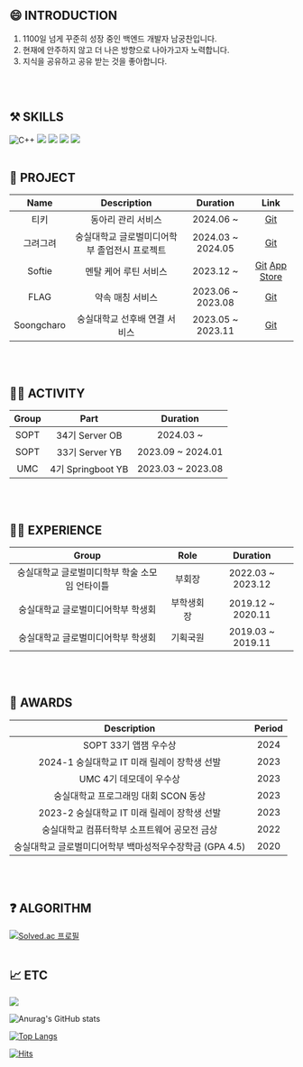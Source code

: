 ## 😄 INTRODUCTION

1. 1100일 넘게 꾸준히 성장 중인 백엔드 개발자 남궁찬입니다.
2. 현재에 안주하지 않고 더 나은 방향으로 나아가고자 노력합니다.
3. 지식을 공유하고 공유 받는 것을 좋아합니다.
<br>
</br>

## ⚒️ SKILLS
![C++](https://img.shields.io/badge/c++-%2300599C.svg?style=for-the-badge&logo=c%2B%2B&logoColor=white) 
<img src="https://img.shields.io/badge/java-007396?style=for-the-badge&logo=java&logoColor=white">
<img src="https://img.shields.io/badge/springboot-6DB33F?style=for-the-badge&logo=springboot&logoColor=white">
<img src="https://img.shields.io/badge/mysql-4479A1?style=for-the-badge&logo=mysql&logoColor=white">
<img src="https://img.shields.io/badge/PostgreSQL-4169E1?style=for-the-badge&logo=PostgreSQL&logoColor=white">
<br>
</br>

## 📑 PROJECT
|Name|Description|Duration|Link|
|:---:|:------:|:----:|:---:|
|티키|동아리 관리 서비스|2024.06 ~ |[Git](https://github.com/Team-Tiki/TIKI_SERVER)|
|그려그려|숭실대학교 글로벌미디어학부 졸업전시 프로젝트|2024.03 ~ 2024.05|[Git](https://github.com/Draw-Draw/DrawDraw-BE)|
|Softie|멘탈 케어 루틴 서비스|2023.12 ~ |[Git](https://github.com/Team-Sopetit/Sopetit-server)  [App Store](https://apps.apple.com/kr/app/%EC%86%8C%ED%94%84%ED%8B%B0-%EA%B0%80%EC%9E%A5-%EC%82%AC%EC%86%8C%ED%95%9C-%EC%8A%B5%EA%B4%80-%EB%A3%A8%ED%8B%B4-%EC%84%B1%EC%9E%A5-%EC%95%B1/id6476357728)|
|FLAG|약속 매칭 서비스|2023.06 ~ 2023.08|[Git](https://github.com/flag-app/flag-app-back)|
|Soongcharo|숭실대학교 선후배 연결 서비스|2023.05 ~ 2023.11|[Git](https://github.com/Soongmile/Soongmile-BE)|
<br>
</br>

## 🏃‍♂️ ACTIVITY
|Group|Part|Duration|
|:---:|:----:|:---:|
|SOPT|34기 Server OB|2024.03 ~ |
|SOPT|33기 Server YB|2023.09 ~ 2024.01|
|UMC|4기 Springboot YB|2023.03 ~ 2023.08|
<br>
</br>

## 👨‍🎓 EXPERIENCE
|Group|Role|Duration|
|:------:|:----:|:----:|
|숭실대학교 글로벌미디학부 학술 소모임 언타이틀|부회장|2022.03 ~ 2023.12|
|숭실대학교 글로벌미디어학부 학생회|부학생회장|2019.12 ~ 2020.11|
|숭실대학교 글로벌미디어학부 학생회|기획국원|2019.03 ~ 2019.11|
<br>
</br>

## 🏅 AWARDS
|Description|Period|
|:---:|:---:|
|SOPT 33기 앱잼 우수상|2024|
|2024-1 숭실대학교 IT 미래 릴레이 장학생 선발|2023|
|UMC 4기 데모데이 우수상|2023|
|숭실대학교 프로그래밍 대회 SCON 동상|2023|
|2023-2 숭실대학교 IT 미래 릴레이 장학생 선발|2023|
|숭실대학교 컴퓨터학부 소프트웨어 공모전 금상|2022|
|숭실대학교 글로벌미디어학부 백마성적우수장학금 (GPA 4.5)|2020|

<br>
</br>

## ❓ ALGORITHM
[![Solved.ac
프로필](http://mazassumnida.wtf/api/v2/generate_badge?boj=ngchaneok)](https://solved.ac/ngchaneok)
<br>
</br>

## 📈 ETC 

<a href="https://opgc.me/#/users/Chan531" target="_blank"><img src="https://api.opgc.me/githubs/users/Chan531/tag/?theme=basic" /></a>

![Anurag's GitHub stats](https://github-readme-stats.vercel.app/api?username=Chan531&&show_icons=true&theme=gruvbox_light) 

[![Top Langs](https://github-readme-stats.vercel.app/api/top-langs/?username=Chan531&layout=compact)](https://github.com/anuraghazra/github-readme-stats)
 
[![Hits](https://hits.seeyoufarm.com/api/count/incr/badge.svg?url=https%3A%2F%2Fgithub.com%2FChan531&count_bg=%2379C83D&title_bg=%23555555&icon=&icon_color=%23E7E7E7&title=hits&edge_flat=false)](https://hits.seeyoufarm.com)
  


